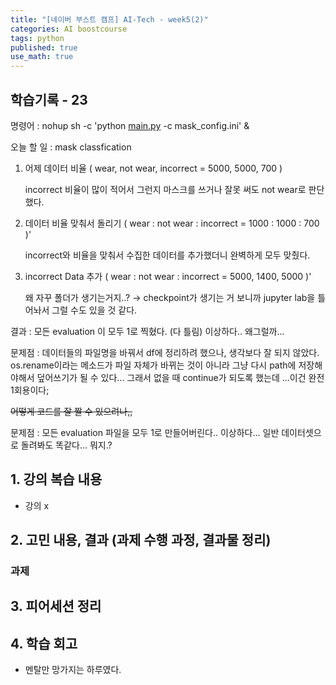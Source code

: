```yaml
---
title: "[네이버 부스트 캠프] AI-Tech - week5(2)"
categories: AI boostcourse
tags: python
published: true
use_math: true
---
```


## 학습기록 - 23

명령어 : nohup sh -c 'python [main.py](http://main.py/) -c mask_config.ini' &

오늘 할 일 : mask classfication

1. 어제 데이터 비율 ( wear, not wear, incorrect = 5000, 5000, 700 )

    incorrect 비율이 많이 적어서 그런지 마스크를 쓰거나 잘못 써도 not wear로 판단했다.

2. 데이터 비율 맞춰서 돌리기 ( wear : not wear : incorrect = 1000 : 1000 : 700 )'

    incorrect와 비율을 맞춰서 수집한 데이터를 추가했더니 완벽하게 모두 맞췄다.

3. incorrect Data 추가 ( wear : not wear : incorrect = 5000, 1400, 5000 )'

    왜 자꾸 폴더가 생기는거지..? → checkpoint가 생기는 거 보니까 jupyter lab을 틀어놔서 그럴 수도 있을 것 같다.

결과 : 모든 evaluation 이 모두 1로 찍혔다. (다 틀림) 이상하다.. 왜그럴까...

문제점 : 데이터들의 파일명을 바꿔서 df에 정리하려 했으나, 생각보다 잘 되지 않았다. os.rename이라는 메소드가 파일 자체가 바뀌는 것이 아니라 그냥 다시 path에 저장해야해서 덮어쓰기가 될 수 있다... 그래서 없을 때 continue가 되도록 했는데 ...이건 완전 1회용이다;

~~어떻게 코드를 잘 짤 수 있으려나,,~~ 

문제점 : 모든 evaluation 파일을 모두 1로 만들어버린다.. 이상하다...  일반 데이터셋으로 돌려봐도 똑같다... 뭐지.?

## 1. 강의 복습 내용

- 강의 x

## 2. 고민 내용, 결과 (과제 수행 과정, 결과물 정리)

### 과제

## 3. 피어세션 정리

## 4. 학습 회고

- 멘탈만 망가지는 하루였다.